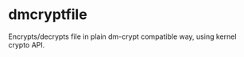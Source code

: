 dmcryptfile
===========

Encrypts/decrypts file in plain dm-crypt compatible way, using kernel crypto API.
